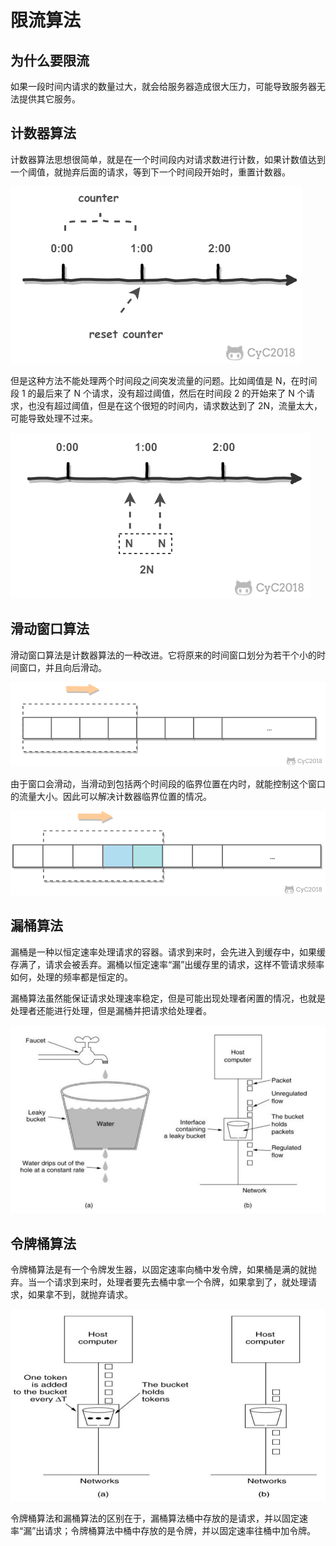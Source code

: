 # 限流算法

## 为什么要限流

如果一段时间内请求的数量过大，就会给服务器造成很大压力，可能导致服务器无法提供其它服务。

## 计数器算法

计数器算法思想很简单，就是在一个时间段内对请求数进行计数，如果计数值达到一个阈值，就抛弃后面的请求，等到下一个时间段开始时，重置计数器。

![](assets/20190805133755772_24277.png)

但是这种方法不能处理两个时间段之间突发流量的问题。比如阈值是 N，在时间段 1 的最后来了 N 个请求，没有超过阈值，然后在时间段 2 的开始来了 N 个请求，也没有超过阈值，但是在这个很短的时间内，请求数达到了 2N，流量太大，可能导致处理不过来。

![](assets/20190805133739200_30991.png)

## 滑动窗口算法

滑动窗口算法是计数器算法的一种改进。它将原来的时间窗口划分为若干个小的时间窗口，并且向后滑动。

![](assets/20190805134004478_22674.png)

由于窗口会滑动，当滑动到包括两个时间段的临界位置在内时，就能控制这个窗口的流量大小。因此可以解决计数器临界位置的情况。

![](assets/20190805134128101_17441.png)

## 漏桶算法

漏桶是一种以恒定速率处理请求的容器。请求到来时，会先进入到缓存中，如果缓存满了，请求会被丢弃。漏桶以恒定速率“漏”出缓存里的请求，这样不管请求频率如何，处理的频率都是恒定的。

漏桶算法虽然能保证请求处理速率稳定，但是可能出现处理者闲置的情况，也就是处理者还能进行处理，但是漏桶并把请求给处理者。

![](assets/20190805134349073_10574.png)

## 令牌桶算法

令牌桶算法是有一个令牌发生器，以固定速率向桶中发令牌，如果桶是满的就抛弃。当一个请求到来时，处理者要先去桶中拿一个令牌，如果拿到了，就处理请求，如果拿不到，就抛弃请求。

![](assets/20190805135719514_11173.png)

令牌桶算法和漏桶算法的区别在于，漏桶算法桶中存放的是请求，并以固定速率“漏”出请求；令牌桶算法中桶中存放的是令牌，并以固定速率往桶中加令牌。
